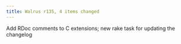```yaml
---
title: Walrus r135, 4 items changed
---
```


Add RDoc comments to C extensions; new rake task for updating the changelog
